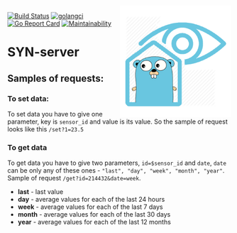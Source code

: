 <img align="right" width="250px" src="media/logo.png">

[![Build Status](https://travis-ci.com/syn-inc/server.svg?branch=master)](https://travis-ci.com/syn-inc/server)
[![golangci](https://golangci.com/badges/github.com/syn-inc/server.svg)](https://golangci.com/r/github.com/syn-inc/server)
[![Go Report Card](https://goreportcard.com/badge/github.com/syn-inc/server)](https://goreportcard.com/report/github.com/syn-inc/server)
[![Maintainability](https://api.codeclimate.com/v1/badges/1fd3631ebfa1173067c2/maintainability)](https://codeclimate.com/github/syn-inc/server/maintainability)

# SYN-server
## Samples of requests:
### To set data:
To set data you have to give one parameter, key is `sensor_id` and value is its value. So the sample of request looks like this `/set?1=23.5`
### To get data
To get data you have to give two parameters, `id=$sensor_id` and `date`, `date` can be only any of these ones - `"last", "day", "week", "month", "year"`. Sample of request `/get?id=214432&date=week`.
- **last** - last value
- **day** - average values for each of the last 24 hours
- **week** - average values for each of the last 7 days
- **month** - average values for each of the last 30 days
- **year** - average values for each of the last 12 months
